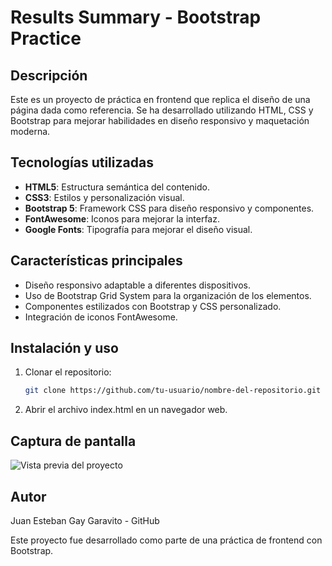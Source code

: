 # Results Summary - Bootstrap Practice

## Descripción
Este es un proyecto de práctica en frontend que replica el diseño de una página dada como referencia. Se ha desarrollado utilizando HTML, CSS y Bootstrap para mejorar habilidades en diseño responsivo y maquetación moderna.

## Tecnologías utilizadas
- **HTML5**: Estructura semántica del contenido.
- **CSS3**: Estilos y personalización visual.
- **Bootstrap 5**: Framework CSS para diseño responsivo y componentes.
- **FontAwesome**: Iconos para mejorar la interfaz.
- **Google Fonts**: Tipografía para mejorar el diseño visual.

## Características principales
- Diseño responsivo adaptable a diferentes dispositivos.
- Uso de Bootstrap Grid System para la organización de los elementos.
- Componentes estilizados con Bootstrap y CSS personalizado.
- Integración de iconos FontAwesome.

## Instalación y uso
1. Clonar el repositorio:
   ```bash
   git clone https://github.com/tu-usuario/nombre-del-repositorio.git
2. Abrir el archivo index.html en un navegador web.

## Captura de pantalla
![Vista previa del proyecto](assests/highlight.png)

## Autor
Juan Esteban Gay Garavito - GitHub

Este proyecto fue desarrollado como parte de una práctica de frontend con Bootstrap.